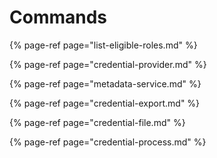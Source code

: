 # Commands

{% page-ref page="list-eligible-roles.md" %}

{% page-ref page="credential-provider.md" %}

{% page-ref page="metadata-service.md" %}

{% page-ref page="credential-export.md" %}

{% page-ref page="credential-file.md" %}

{% page-ref page="credential-process.md" %}




